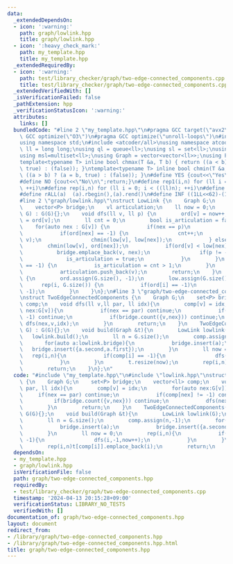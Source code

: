 ```yaml
---
data:
  _extendedDependsOn:
  - icon: ':warning:'
    path: graph/lowlink.hpp
    title: graph/lowlink.hpp
  - icon: ':heavy_check_mark:'
    path: my_template.hpp
    title: my_template.hpp
  _extendedRequiredBy:
  - icon: ':warning:'
    path: test/library_checker/graph/two-edge-connected_components.cpp
    title: test/library_checker/graph/two-edge-connected_components.cpp
  _extendedVerifiedWith: []
  _isVerificationFailed: false
  _pathExtension: hpp
  _verificationStatusIcon: ':warning:'
  attributes:
    links: []
  bundledCode: "#line 2 \"my_template.hpp\"\n#pragma GCC target(\"avx2\")\n#pragma\
    \ GCC optimize(\"O3\")\n#pragma GCC optimize(\"unroll-loops\")\n#include <bits/stdc++.h>\n\
    using namespace std;\n#include <atcoder/all>\nusing namespace atcoder;\nusing\
    \ ll = long long;\nusing ql = queue<ll>;\nusing sl = set<ll>;\nusing vl=vector<ll>;\n\
    using msl=multiset<ll>;\nusing Graph = vector<vector<ll>>;\nusing P=pair<ll,ll>;\n\
    template<typename T> inline bool chmax(T &a, T b) { return ((a < b) ? (a = b,\
    \ true) : (false)); }\ntemplate<typename T> inline bool chmin(T &a, T b) { return\
    \ ((a > b) ? (a = b, true) : (false)); }\n#define YES {cout<<\"Yes\\n\";return;}\n\
    #define NO {cout<<\"No\\n\";return;}\n#define rep1(i,n) for (ll i = 1; i <= ((ll)n);\
    \ ++i)\n#define rep(i,n) for (ll i = 0; i < ((ll)n); ++i)\n#define ALL(a)  (a).begin(),(a).end()\n\
    #define rALL(a)  (a).rbegin(),(a).rend()\n#define INF ((1LL<<62)-(1LL<<31))\n\
    #line 2 \"graph/lowlink.hpp\"\nstruct LowLink {\n    Graph G;\n    vl ord, low;\n\
    \    vector<P> bridge;\n    vl articulation;\n    ll now = 0;\n    LowLink(Graph\
    \ G) : G(G){};\n    void dfs(ll v, ll p) {\n        ord[v] = now++;\n        low[v]\
    \ = ord[v];\n        ll cnt = 0;\n        bool is_articulation = false;\n    \
    \    for(auto nex : G[v]) {\n            if(nex == p)\n                continue;\n\
    \            if(ord[nex] == -1) {\n                cnt++;\n                dfs(nex,\
    \ v);\n                chmin(low[v], low[nex]);\n            } else\n        \
    \        chmin(low[v], ord[nex]);\n            if(ord[v] < low[nex]) {\n     \
    \           bridge.emplace_back(v, nex);\n                if(p != -1)\n      \
    \              is_articulation = true;\n            }\n        }\n        if(p\
    \ == -1) {\n            is_articulation = cnt > 1;\n        }\n        if(is_articulation)\n\
    \            articulation.push_back(v);\n        return;\n    }\n    void build()\
    \ {\n        ord.assign(G.size(), -1);\n        low.assign(G.size(), -1);\n  \
    \      rep(i, G.size()) {\n            if(ord[i] == -1)\n                dfs(i,\
    \ -1);\n        }\n    }\n};\n#line 3 \"graph/two-edge-connected_components.hpp\"\
    \nstruct TwoEdgeConnectedComponents {\n    Graph G;\n    set<P> bridge;\n    vector<ll>\
    \ comp;\n    void dfs(ll v,ll par, ll idx){\n        comp[v] = idx;\n        for(auto\
    \ nex:G[v]){\n            if(nex == par) continue;\n            if(comp[nex] !=\
    \ -1) continue;\n            if(bridge.count({v,nex})) continue;\n           \
    \ dfs(nex,v,idx);\n        }\n        return;\n    }\n    TwoEdgeConnectedComponents(Graph\
    \ G) : G(G){};\n    void build(Graph &t){\n        LowLink lowlink(G);\n     \
    \   lowlink.build();\n        ll n = G.size();\n        comp.assign(n,-1);\n \
    \       for(auto a:lowlink.bridge){\n            bridge.insert(a);\n         \
    \   bridge.insert({a.second,a.first});\n        }\n        ll now = 0;\n     \
    \   rep(i,n){\n            if(comp[i] == -1){\n                dfs(i,-1,now++);\n\
    \            }\n        }\n        t.resize(now);\n        rep(i,n)t[comp[i]].emplace_back(i);\n\
    \        return;\n    }\n};\n"
  code: "#include \"my_template.hpp\"\n#include \"lowlink.hpp\"\nstruct TwoEdgeConnectedComponents\
    \ {\n    Graph G;\n    set<P> bridge;\n    vector<ll> comp;\n    void dfs(ll v,ll\
    \ par, ll idx){\n        comp[v] = idx;\n        for(auto nex:G[v]){\n       \
    \     if(nex == par) continue;\n            if(comp[nex] != -1) continue;\n  \
    \          if(bridge.count({v,nex})) continue;\n            dfs(nex,v,idx);\n\
    \        }\n        return;\n    }\n    TwoEdgeConnectedComponents(Graph G) :\
    \ G(G){};\n    void build(Graph &t){\n        LowLink lowlink(G);\n        lowlink.build();\n\
    \        ll n = G.size();\n        comp.assign(n,-1);\n        for(auto a:lowlink.bridge){\n\
    \            bridge.insert(a);\n            bridge.insert({a.second,a.first});\n\
    \        }\n        ll now = 0;\n        rep(i,n){\n            if(comp[i] ==\
    \ -1){\n                dfs(i,-1,now++);\n            }\n        }\n        t.resize(now);\n\
    \        rep(i,n)t[comp[i]].emplace_back(i);\n        return;\n    }\n};"
  dependsOn:
  - my_template.hpp
  - graph/lowlink.hpp
  isVerificationFile: false
  path: graph/two-edge-connected_components.hpp
  requiredBy:
  - test/library_checker/graph/two-edge-connected_components.cpp
  timestamp: '2024-04-13 20:15:28+09:00'
  verificationStatus: LIBRARY_NO_TESTS
  verifiedWith: []
documentation_of: graph/two-edge-connected_components.hpp
layout: document
redirect_from:
- /library/graph/two-edge-connected_components.hpp
- /library/graph/two-edge-connected_components.hpp.html
title: graph/two-edge-connected_components.hpp
---
```

